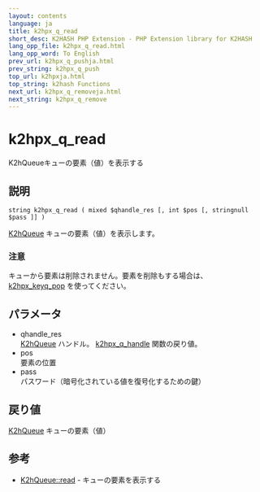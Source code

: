 ```yaml
---
layout: contents
language: ja
title: k2hpx_q_read
short_desc: K2HASH PHP Extension - PHP Extension library for K2HASH
lang_opp_file: k2hpx_q_read.html
lang_opp_word: To English
prev_url: k2hpx_q_pushja.html
prev_string: k2hpx_q_push
top_url: k2hpxja.html
top_string: k2hash Functions
next_url: k2hpx_q_removeja.html
next_string: k2hpx_q_remove
---
```


# k2hpx_q_read
K2hQueueキューの要素（値）を表示する

## 説明

```
string k2hpx_q_read ( mixed $qhandle_res [, int $pos [, stringnull $pass ]] )
```

[K2hQueue](k2hq_classja.html) キューの要素（値）を表示します。 

### 注意
キューから要素は削除されません。要素を削除もする場合は、 [k2hpx_keyq_pop](k2hpx_keyq_popja.html) を使ってください。 

## パラメータ
- qhandle_res  
[K2hQueue](k2hq_classja.html) ハンドル。 [k2hpx_q_handle](k2hpx_q_handleja.html) 関数の戻り値。
- pos  
要素の位置
- pass  
パスワード（暗号化されている値を復号化するための鍵）

## 戻り値
[K2hQueue](k2hq_classja.html) キューの要素（値） 

## 参考
- [K2hQueue::read](k2hq_readja.html) - キューの要素を表示する
